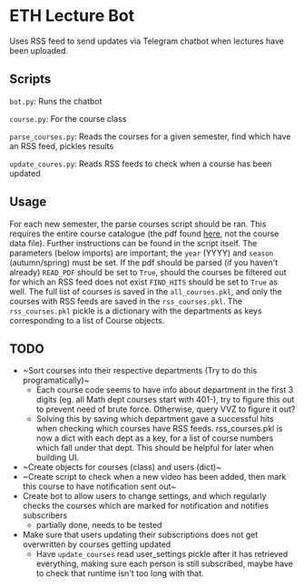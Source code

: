 # ETH Lecture Bot
Uses RSS feed to send updates via Telegram chatbot when lectures have been uploaded.

## Scripts
`bot.py`: Runs the chatbot

`course.py`: For the course class

`parse_courses.py`: Reads the courses for a given semester, find which have an RSS feed, pickles results

`update_coures.py`: Reads RSS feeds to check when a course has been updated


## Usage
For each new semester, the parse courses script should be ran. This requires the entire course catalogue (the pdf found [here](http://vvz.ethz.ch/Vorlesungsverzeichnis/gesamtverzeichnis.view?lang=en), not the course data file). Further instructions can be found in the script itself. The parameters (below imports) are important; the `year` (YYYY) and `season` (autumn/spring) must be set. If the pdf should be parsed (if you haven't already) `READ_PDF` should be set to `True`, should the courses be filtered out for which an RSS feed does not exist `FIND_HITS` should be set to `True` as well. The full list of courses is saved in the `all_courses.pkl`, and only the courses with RSS feeds are saved in the `rss_courses.pkl`. The `rss_courses.pkl` pickle is a dictionary with the departments as keys corresponding to a list of Course objects.

## TODO

- ~Sort courses into their respective departments (Try to do this programatically)~
    - Each course code seems to have info about department in the first 3 digits (eg. all Math dept courses start with 401-), try to figure this out to prevent need of brute force. Otherwise, query VVZ to figure it out?
    - Solving this by saving which department gave a successful hits when checking which courses have RSS feeds. rss_courses.pkl is now a dict with each dept as a key, for a list of course numbers which fall under that dept. This should be helpful for later when building UI.
- ~Create objects for courses (class) and users (dict)~
- ~Create script to check when a new video has been added, then mark this course to have notification sent out~
- Create bot to allow users to change settings, and which regularly checks the courses which are marked for notification and notifies subscribers
    - partially done, needs to be tested
- Make sure that users updating their subscriptions does not get overwritten by courses getting updated
    - Have `update_courses` read user_settings pickle after it has retrieved everything, making sure each person is still subscribed, maybe have to check that runtime isn't too long with that.